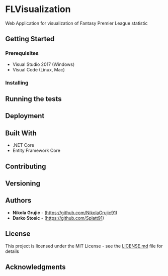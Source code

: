 # FLVisualization

Web Application for visualization of Fantasy Premier League statistic

## Getting Started



### Prerequisites

- Visual Studio 2017 (Windows)
- Visual Code (Linux, Mac)

### Installing


## Running the tests

## Deployment

## Built With

- .NET Core
- Entity Framework Core

## Contributing

## Versioning


## Authors

* **Nikola Grujic** - (https://github.com/NikolaGrujic91)
* **Darko Stosic** - (https://github.com/Splatt91)

## License

This project is licensed under the MIT License - see the [LICENSE.md](LICENSE.md) file for details

## Acknowledgments

